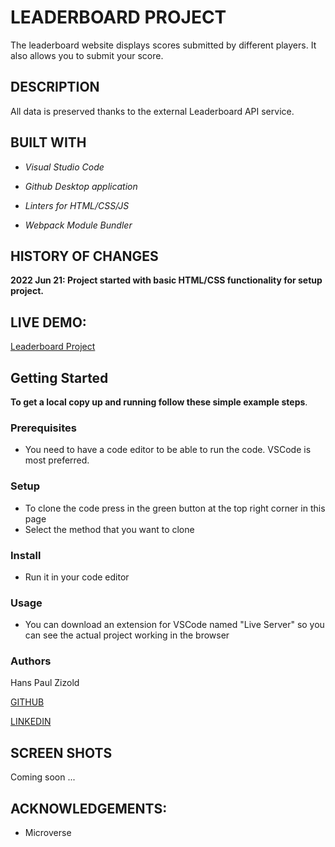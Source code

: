 # LEADERBOARD PROJECT
The leaderboard website displays scores submitted by different players. It also allows you to submit your score. 

## DESCRIPTION
All data is preserved thanks to the external Leaderboard API service.

## BUILT WITH
- *Visual Studio Code*

- *Github Desktop application*

- *Linters for HTML/CSS/JS*

- *Webpack Module Bundler*

## HISTORY OF CHANGES
**2022 Jun 21: Project started with basic HTML/CSS functionality for setup project.**

## LIVE DEMO: 

[Leaderboard Project](https://hanszizold.github.io/Leaderboard/)

## Getting Started

**To get a local copy up and running follow these simple example steps**.

### Prerequisites

- You need to have a code editor to be able to run the code. VSCode is most preferred.

### Setup

- To clone the code press in the green button at the top right corner in this page
- Select the method that you want to clone

### Install

- Run it in your code editor

### Usage

- You can download an extension for VSCode named "Live Server" so you can see the actual project working in the browser

### Authors

Hans Paul Zizold
    
  [GITHUB](https://github.com/HansZizold)

  [LINKEDIN](https://www.linkedin.com/in/hans-paul-zizold-37129037/)

## SCREEN SHOTS

Coming soon ...

## ACKNOWLEDGEMENTS: 

- Microverse
